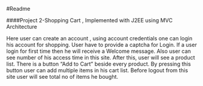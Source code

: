 #Readme

####Project 2-Shopping Cart , Implemented with J2EE using MVC Architecture

Here user can create an account , using account credentials one can login his account for shopping. User have to provide 
a captcha for Login. If a user login for first time then he will receive a Welcome message. Also user can see number of 
his access time in this site. After this, user will see a product list. There is a button “Add to Cart” beside every 
product. By pressing this button user can add multiple items in his cart list. Before logout from this site user will see
total no of items he bought.
